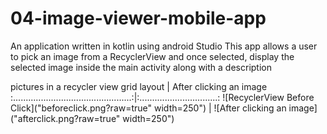 # 04-image-viewer-mobile-app
An application written in kotlin using android Studio 
This app allows a user to pick an image from a RecyclerView and once selected, 
display the selected image inside the main activity along with a description


pictures in a recycler view grid layout          |      After clicking an image
:...............................................:|:...............................:
![RecyclerView Before Click]("beforeclick.png?raw=true" width=250") |   ![After clicking an image]("afterclick.png?raw=true" width=250")
